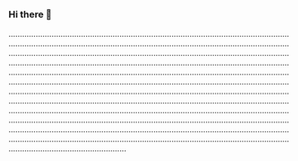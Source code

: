 ### Hi there 👋

....................................................................................................................................................................................................................................................................................................................................................................................................................................................................................................................................................................................................................................................................................................................................................................................................................................................................................................................................................................................................................................................................................................................................................................................................................................................................................................................................................................................................................................................................................................................................................................................................